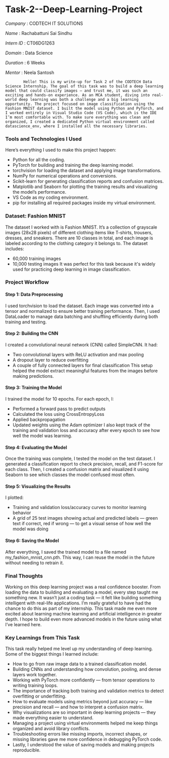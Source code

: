 # Task-2--Deep-Learning-Project

*Company*   : CODTECH IT SOLUTIONS

*Name*      : Rachabattuni Sai Sindhu

*Intern ID* : CT06DG1263

*Domain*    : Data Science

*Duration*  : 6 Weeks

*Mentor*    : Neela Santosh


            Hello! This is my write-up for Task 2 of the CODTECH Data Science Internship. The goal of this task was to build a deep learning model that could classify images — and trust me, it was such an exciting and hands-on experience. As an MCA student, diving into real-world deep learning was both a challenge and a big learning opportunity. The project focused on image classification using the Fashion MNIST dataset. I built the model using Python and PyTorch, and I worked entirely in Visual Studio Code (VS Code), which is the IDE I’m most comfortable with. To make sure everything was clean and organized, I created a dedicated Python virtual environment called datascience_env, where I installed all the necessary libraries.

### Tools and Technologies I Used
Here’s everything I used to make this project happen:
* Python for all the coding.
* PyTorch for building and training the deep learning model.
* torchvision for loading the dataset and applying image transformations.
* NumPy for numerical operations and conversions.
* Scikit-learn for generating classification reports and confusion matrices.
* Matplotlib and Seaborn for plotting the training results and visualizing the model’s performance.
* VS Code as my coding environment.
* pip for installing all required packages inside my virtual environment.

### Dataset: Fashion MNIST
The dataset I worked with is Fashion MNIST. It’s a collection of grayscale images (28x28 pixels) of different clothing items like T-shirts, trousers, dresses, and sneakers. There are 10 classes in total, and each image is labeled according to the clothing category it belongs to.
The dataset includes:
* 60,000 training images
* 10,000 testing images
It was perfect for this task because it's widely used for practicing deep learning in image classification.

### Project Workflow
#### Step 1: Data Preprocessing
I used torchvision to load the dataset. Each image was converted into a tensor and normalized to ensure better training performance. Then, I used DataLoader to manage data batching and shuffling efficiently during both training and testing.

#### Step 2: Building the CNN
I created a convolutional neural network (CNN) called SimpleCNN. It had:
* Two convolutional layers with ReLU activation and max pooling
* A dropout layer to reduce overfitting
* A couple of fully connected layers for final classification
This setup helped the model extract meaningful features from the images before making predictions.

#### Step 3: Training the Model
I trained the model for 10 epochs. For each epoch, I:
* Performed a forward pass to predict outputs
* Calculated the loss using CrossEntropyLoss
* Applied backpropagation
* Updated weights using the Adam optimizer
I also kept track of the training and validation loss and accuracy after every epoch to see how well the model was learning.

#### Step 4: Evaluating the Model
Once the training was complete, I tested the model on the test dataset. I generated a classification report to check precision, recall, and F1-score for each class. Then, I created a confusion matrix and visualized it using Seaborn to see which classes the model confused most often.

#### Step 5: Visualizing the Results
I plotted:
* Training and validation loss/accuracy curves to monitor learning behavior
* A grid of 25 test images showing actual and predicted labels — green text if correct, red if wrong — to get a visual sense of how well the model was doing

#### Step 6: Saving the Model
After everything, I saved the trained model to a file named my\_fashion\_mnist\_cnn.pth. This way, I can reuse the model in the future without needing to retrain it.

### Final Thoughts
Working on this deep learning project was a real confidence booster. From loading the data to building and evaluating a model, every step taught me something new. It wasn’t just a coding task — it felt like building something intelligent with real-life applications.
I’m really grateful to have had the chance to do this as part of my internship. This task made me even more excited about learning machine learning and artificial intelligence in greater depth. I hope to build even more advanced models in the future using what I’ve learned here.

### Key Learnings from This Task
This task really helped me level up my understanding of deep learning. Some of the biggest things I learned include:
* How to go from raw image data to a trained classification model.
* Building CNNs and understanding how convolution, pooling, and dense layers work together.
* Working with PyTorch more confidently — from tensor operations to writing training loops.
* The importance of tracking both training and validation metrics to detect overfitting or underfitting.
* How to evaluate models using metrics beyond just accuracy — like precision and recall — and how to interpret a confusion matrix.
* Why visualizations are so important in deep learning projects — they made everything easier to understand.
* Managing a project using virtual environments helped me keep things organized and avoid library conflicts.
* Troubleshooting errors like missing imports, incorrect shapes, or missing libraries gave me more confidence in debugging PyTorch code.
* Lastly, I understood the value of saving models and making projects reproducible.

